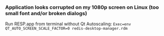 ### Application looks corrupted on my 1080p screen on Linux (too small font and/or broken dialogs)
Run RESP.app from terminal without Qt Autoscaling: `Exec=env QT_AUTO_SCREEN_SCALE_FACTOR=0 redis-desktop-manager.rdm`
